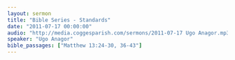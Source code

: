 ```yaml
---
layout: sermon
title: "Bible Series - Standards"
date: "2011-07-17 00:00:00"
audio: "http://media.coggesparish.com/sermons/2011-07-17 Ugo Anagor.mp3"
speaker: "Ugo Anagor"
bible_passages: ["Matthew 13:24-30, 36-43"]
---
```

